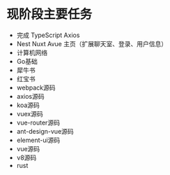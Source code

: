 # 现阶段主要任务



- 完成 TypeScript Axios
- Nest Nuxt Avue 主页（扩展聊天室、登录、用户信息）
- 计算机网络
- Go基础
- 犀牛书
- 红宝书
- webpack源码
- axios源码
- koa源码
- vuex源码
- vue-router源码
- ant-design-vue源码
- element-ui源码
- vue源码
- v8源码
- rust